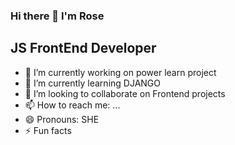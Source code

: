 ### Hi there 👋 I'm Rose 
## JS FrontEnd Developer



- 🔭 I’m currently working on power learn project 
- 🌱 I’m currently learning DJANGO
- 👯 I’m looking to collaborate on Frontend projects
- 📫 How to reach me: ...
- 😄 Pronouns: SHE
- ⚡ Fun facts

